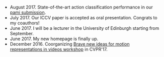 - August 2017. State-of-the-art action classification performance in our [pami submission](http://www.robots.ox.ac.uk/~hbilen/assets/pdf/Bilen16c.pdf).
- July 2017. Our ICCV paper is accepted as oral presentation. Congrats to my coauthors! 
- June 2017. I will be a lecturer in the University of Edinburgh starting from September.
- June 2017. My new homepage is finally up. 
- December 2016. Coorganizing [Brave new ideas for motion representations in videos workshop](http://bravenewmotion.github.io/) in CVPR'17.


